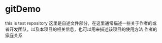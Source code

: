 # gitDemo
this is test repository
这里是自述文件部分，在这里通常描述一些关于作者的或者开发团队，以及本项目的相关信息，也可以用来描述该项目的使用方法
作者的家庭关系
